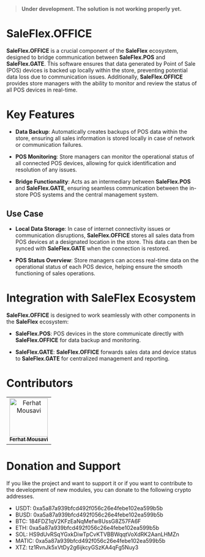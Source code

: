 > **Under development. The solution is not working properly yet.**

# SaleFlex.OFFICE

**SaleFlex.OFFICE** is a crucial component of the **SaleFlex** ecosystem, designed to bridge communication between **SaleFlex.POS** and **SaleFlex.GATE**. This software ensures that data generated by Point of Sale (POS) devices is backed up locally within the store, preventing potential data loss due to communication issues. Additionally, **SaleFlex.OFFICE** provides store managers with the ability to monitor and review the status of all POS devices in real-time.

# Key Features

- **Data Backup**: Automatically creates backups of POS data within the store, ensuring all sales information is stored locally in case of network or communication failures.
  
- **POS Monitoring**: Store managers can monitor the operational status of all connected POS devices, allowing for quick identification and resolution of any issues.

- **Bridge Functionality**: Acts as an intermediary between **SaleFlex.POS** and **SaleFlex.GATE**, ensuring seamless communication between the in-store POS systems and the central management system.
## Use Case

- **Local Data Storage**: In case of internet connectivity issues or communication disruptions, **SaleFlex.OFFICE** stores all sales data from POS devices at a designated location in the store. This data can then be synced with **SaleFlex.GATE** when the connection is restored.
  
- **POS Status Overview**: Store managers can access real-time data on the operational status of each POS device, helping ensure the smooth functioning of sales operations.

# Integration with SaleFlex Ecosystem

**SaleFlex.OFFICE** is designed to work seamlessly with other components in the **SaleFlex** ecosystem:

- **SaleFlex.POS**: POS devices in the store communicate directly with **SaleFlex.OFFICE** for data backup and monitoring.
  
- **SaleFlex.GATE**: **SaleFlex.OFFICE** forwards sales data and device status to **SaleFlex.GATE** for centralized management and reporting.

# Contributors

<table>
<tr>
    <td align="center">
        <a href="https://github.com/ferhat-mousavi">
            <img src="https://avatars.githubusercontent.com/u/5930760?v=4" width="100;" alt="Ferhat Mousavi"/>
            <br />
            <sub><b>Ferhat Mousavi</b></sub>
        </a>
    </td>
</tr>
</table>

# Donation and Support
If you like the project and want to support it or if you want to contribute to the development of new modules, you can donate to the following crypto addresses.

- USDT: 0xa5a87a939bfcd492f056c26e4febe102ea599b5b
- BUSD: 0xa5a87a939bfcd492f056c26e4febe102ea599b5b
- BTC: 184FDZ1qV2KFzEaNqMefw8UssG8Z57FA6F
- ETH: 0xa5a87a939bfcd492f056c26e4febe102ea599b5b
- SOL: HS9dUvRSqYGxkDiwTpCvKTVBBWqqtVoXdRK2AanLHMZn
- MATIC: 0xa5a87a939bfcd492f056c26e4febe102ea599b5b
- XTZ: tz1RvnJk5xVtDy2g6ijkcyGSzKA4qFg5Nuy3
